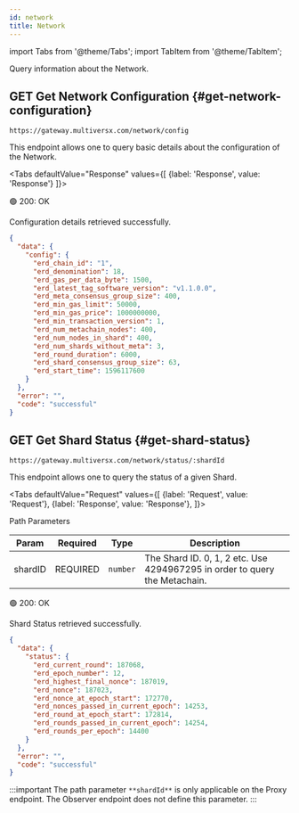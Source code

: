 ```yaml
---
id: network
title: Network
---
```


[comment]: # (mx-context)

import Tabs from '@theme/Tabs';
import TabItem from '@theme/TabItem';

Query information about the Network.

[comment]: # (mx-context)

## <span class="badge badge--primary">GET</span> **Get Network Configuration** {#get-network-configuration}

`https://gateway.multiversx.com/network/config`

This endpoint allows one to query basic details about the configuration of the Network.

<Tabs
defaultValue="Response"
values={[
{label: 'Response', value: 'Response'}
]}>
<TabItem value="Response">

🟢 200: OK

Configuration details retrieved successfully.

```json
{
  "data": {
    "config": {
      "erd_chain_id": "1",
      "erd_denomination": 18,
      "erd_gas_per_data_byte": 1500,
      "erd_latest_tag_software_version": "v1.1.0.0",
      "erd_meta_consensus_group_size": 400,
      "erd_min_gas_limit": 50000,
      "erd_min_gas_price": 1000000000,
      "erd_min_transaction_version": 1,
      "erd_num_metachain_nodes": 400,
      "erd_num_nodes_in_shard": 400,
      "erd_num_shards_without_meta": 3,
      "erd_round_duration": 6000,
      "erd_shard_consensus_group_size": 63,
      "erd_start_time": 1596117600
    }
  },
  "error": "",
  "code": "successful"
}
```

</TabItem>
</Tabs>

[comment]: # (mx-context)

## <span class="badge badge--primary">GET</span> **Get Shard Status** {#get-shard-status}

`https://gateway.multiversx.com/network/status/:shardId`

This endpoint allows one to query the status of a given Shard.

<Tabs
defaultValue="Request"
values={[
{label: 'Request', value: 'Request'},
{label: 'Response', value: 'Response'},
]}>
<TabItem value="Request">

Path Parameters

| Param   | Required                                  | Type     | Description                                                                |
| ------- | ----------------------------------------- | -------- | -------------------------------------------------------------------------- |
| shardID | <span class="text-danger">REQUIRED</span> | `number` | The Shard ID. 0, 1, 2 etc. Use 4294967295 in order to query the Metachain. |

</TabItem>
<TabItem value="Response">

🟢 200: OK

Shard Status retrieved successfully.

```json
{
  "data": {
    "status": {
      "erd_current_round": 187068,
      "erd_epoch_number": 12,
      "erd_highest_final_nonce": 187019,
      "erd_nonce": 187023,
      "erd_nonce_at_epoch_start": 172770,
      "erd_nonces_passed_in_current_epoch": 14253,
      "erd_round_at_epoch_start": 172814,
      "erd_rounds_passed_in_current_epoch": 14254,
      "erd_rounds_per_epoch": 14400
    }
  },
  "error": "",
  "code": "successful"
}
```

</TabItem>
</Tabs>

:::important
The path parameter `**shardId**` is only applicable on the Proxy endpoint. The Observer endpoint does not define this parameter.
:::
